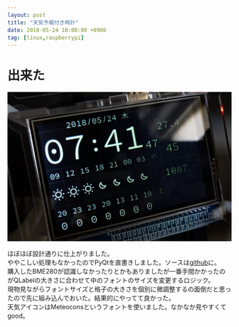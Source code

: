 ```yaml
---
layout: post
title: "天気予報付き時計"
date: 2018-05-24 10:00:00 +0900
tag: [linux,raspberrypi]
---
```


# 出来た
![img](/assets/photos/20180524-APC_0426.jpg)

ほぼほぼ設計通りに仕上がりました。  
ややこしい処理もなかったのでPyQtを直書きしました。ソースは[github](https://github.com/marksard/ClockWithWeatherForecast)に。  
購入したBME280が認識しなかったりとかもありましたが一番手間かかったのがQLabelの大きさに合わせて中のフォントのサイズを変更するロジック。  
現物見ながらフォントサイズと格子の大きさを個別に微調整するの面倒だと思ったので先に組み込んでおいた。結果的にやってて良かった。  
天気アイコンはMeteoconsというフォントを使いました。なかなか見やすくてgood。
